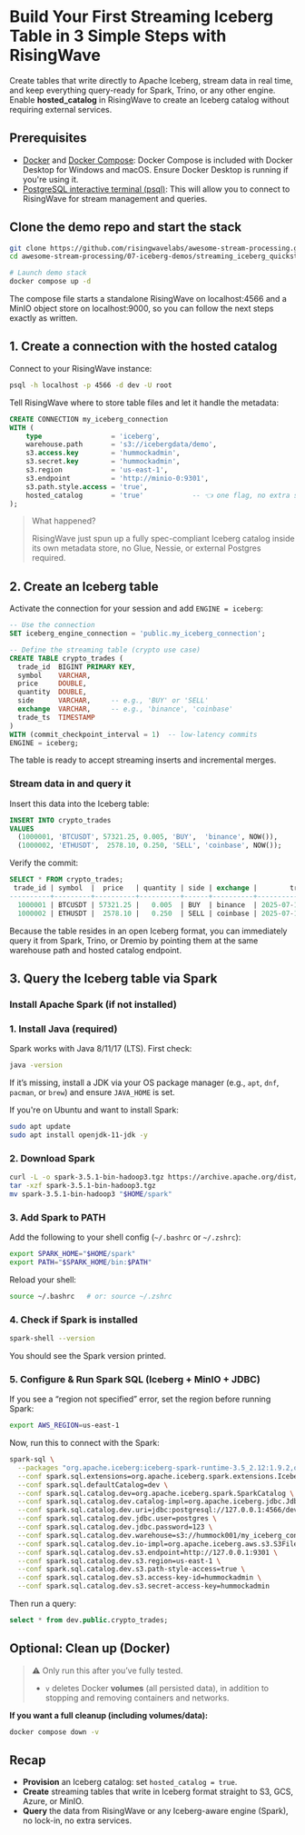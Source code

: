 # Build Your First **Streaming Iceberg Table** in 3 Simple Steps with RisingWave

Create tables that write directly to Apache Iceberg, stream data in real time, and keep everything query-ready for Spark, Trino, or any other engine.
Enable **hosted_catalog** in RisingWave to create an Iceberg catalog without requiring external services.

## Prerequisites

- [Docker](https://docs.docker.com/get-docker/) and [Docker Compose](https://docs.docker.com/compose/install/): Docker Compose is included with Docker Desktop for Windows and macOS. Ensure Docker Desktop is running if you're using it.
- [PostgreSQL interactive terminal (psql)](https://www.postgresql.org/download/): This will allow you to connect to RisingWave for stream management and queries.

## Clone the demo repo and start the stack

```bash
git clone https://github.com/risingwavelabs/awesome-stream-processing.git
cd awesome-stream-processing/07-iceberg-demos/streaming_iceberg_quickstart

# Launch demo stack
docker compose up -d
````

The compose file starts a standalone RisingWave on localhost:4566 and a MinIO object store on localhost:9000, so you can follow the next steps exactly as written.

## 1. Create a connection with the hosted catalog

Connect to your RisingWave instance:

```bash
psql -h localhost -p 4566 -d dev -U root
```

Tell RisingWave where to store table files and let it handle the metadata:

```sql
CREATE CONNECTION my_iceberg_connection
WITH (
    type                 = 'iceberg',
    warehouse.path       = 's3://icebergdata/demo',
    s3.access.key        = 'hummockadmin',
    s3.secret.key        = 'hummockadmin',
    s3.region            = 'us-east-1',
    s3.endpoint          = 'http://minio-0:9301',
    s3.path.style.access = 'true',
    hosted_catalog       = 'true'            -- 👈 one flag, no extra services!
);
```

> What happened?
>
> RisingWave just spun up a fully spec-compliant Iceberg catalog inside its own metadata store, no Glue, Nessie, or external Postgres required.

## 2. Create an Iceberg table

Activate the connection for your session and add `ENGINE = iceberg`:

```sql
-- Use the connection
SET iceberg_engine_connection = 'public.my_iceberg_connection';

-- Define the streaming table (crypto use case)
CREATE TABLE crypto_trades (
  trade_id  BIGINT PRIMARY KEY,
  symbol    VARCHAR,
  price     DOUBLE,
  quantity  DOUBLE,
  side      VARCHAR,     -- e.g., 'BUY' or 'SELL'
  exchange  VARCHAR,     -- e.g., 'binance', 'coinbase'
  trade_ts  TIMESTAMP
)
WITH (commit_checkpoint_interval = 1)  -- low-latency commits
ENGINE = iceberg;
```

The table is ready to accept streaming inserts and incremental merges.

### Stream data in and query it

Insert this data into the Iceberg table:

```sql
INSERT INTO crypto_trades
VALUES
  (1000001, 'BTCUSDT', 57321.25, 0.005, 'BUY',  'binance', NOW()),
  (1000002, 'ETHUSDT',  2578.10, 0.250, 'SELL', 'coinbase', NOW());

```

Verify the commit:

```sql
SELECT * FROM crypto_trades;
 trade_id | symbol  |  price   | quantity | side | exchange |        trade_ts
----------+---------+----------+----------+------+----------+----------------------------
  1000001 | BTCUSDT | 57321.25 |   0.005  | BUY  | binance  | 2025-07-17 15:04:56.123
  1000002 | ETHUSDT |  2578.10 |   0.250  | SELL | coinbase | 2025-07-17 15:04:56.456

```

Because the table resides in an open Iceberg format, you can immediately query it from Spark, Trino, or Dremio by pointing them at the same warehouse path and hosted catalog endpoint.

## 3. Query the Iceberg table via Spark

### Install Apache Spark (if not installed)

### 1. Install Java (required)

Spark works with Java 8/11/17 (LTS). First check:

```bash
java -version
```

If it’s missing, install a JDK via your OS package manager (e.g., `apt`, `dnf`, `pacman`, or `brew`) and ensure `JAVA_HOME` is set.

If you're on Ubuntu and want to install Spark:

```bash
sudo apt update
sudo apt install openjdk-11-jdk -y
```

### 2. Download Spark

```bash
curl -L -o spark-3.5.1-bin-hadoop3.tgz https://archive.apache.org/dist/spark/spark-3.5.1/spark-3.5.1-bin-hadoop3.tgz
tar -xzf spark-3.5.1-bin-hadoop3.tgz
mv spark-3.5.1-bin-hadoop3 "$HOME/spark"
```

### 3. Add Spark to PATH

Add the following to your shell config (`~/.bashrc` or `~/.zshrc`):

```bash
export SPARK_HOME="$HOME/spark"
export PATH="$SPARK_HOME/bin:$PATH"
```

Reload your shell:

```bash
source ~/.bashrc   # or: source ~/.zshrc
```

### 4. Check if Spark is installed

```bash
spark-shell --version
```
You should see the Spark version printed.
### 5. Configure & Run Spark SQL (Iceberg + MinIO + JDBC)
If you see a “region not specified” error, set the region before running Spark:
```bash
export AWS_REGION=us-east-1
```
Now, run this to connect with the Spark:
```bash
spark-sql \
  --packages "org.apache.iceberg:iceberg-spark-runtime-3.5_2.12:1.9.2,org.apache.iceberg:iceberg-aws-bundle:1.9.2,org.postgresql:postgresql:42.7.4" \
  --conf spark.sql.extensions=org.apache.iceberg.spark.extensions.IcebergSparkSessionExtensions \
  --conf spark.sql.defaultCatalog=dev \
  --conf spark.sql.catalog.dev=org.apache.iceberg.spark.SparkCatalog \
  --conf spark.sql.catalog.dev.catalog-impl=org.apache.iceberg.jdbc.JdbcCatalog \
  --conf spark.sql.catalog.dev.uri=jdbc:postgresql://127.0.0.1:4566/dev \
  --conf spark.sql.catalog.dev.jdbc.user=postgres \
  --conf spark.sql.catalog.dev.jdbc.password=123 \
  --conf spark.sql.catalog.dev.warehouse=s3://hummock001/my_iceberg_connection \
  --conf spark.sql.catalog.dev.io-impl=org.apache.iceberg.aws.s3.S3FileIO \
  --conf spark.sql.catalog.dev.s3.endpoint=http://127.0.0.1:9301 \
  --conf spark.sql.catalog.dev.s3.region=us-east-1 \
  --conf spark.sql.catalog.dev.s3.path-style-access=true \
  --conf spark.sql.catalog.dev.s3.access-key-id=hummockadmin \
  --conf spark.sql.catalog.dev.s3.secret-access-key=hummockadmin
```

Then run a query:

```sql
select * from dev.public.crypto_trades;
```

## Optional: Clean up (Docker)

> ⚠️ Only run this after you’ve fully tested.
>
> * `v` deletes Docker **volumes** (all persisted data), in addition to stopping and removing containers and networks.

**If you want a full cleanup (including volumes/data):**

```bash
docker compose down -v
```

## Recap

* **Provision** an Iceberg catalog: set `hosted_catalog = true`.
* **Create** streaming tables that write in Iceberg format straight to S3, GCS, Azure, or MinIO.
* **Query** the data from RisingWave or any Iceberg-aware engine (Spark), no lock-in, no extra services.

